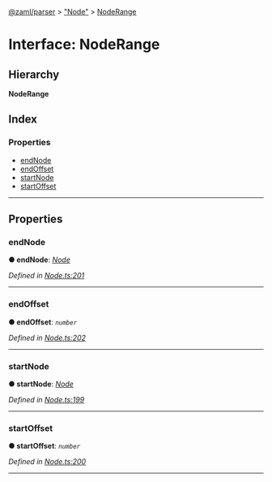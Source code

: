 [@zaml/parser](../README.md) > ["Node"](../modules/_node_.md) > [NodeRange](../interfaces/_node_.noderange.md)

# Interface: NodeRange

## Hierarchy

**NodeRange**

## Index

### Properties

* [endNode](_node_.noderange.md#endnode)
* [endOffset](_node_.noderange.md#endoffset)
* [startNode](_node_.noderange.md#startnode)
* [startOffset](_node_.noderange.md#startoffset)

---

## Properties

<a id="endnode"></a>

###  endNode

**● endNode**: *[Node](../classes/_node_.node.md)*

*Defined in [Node.ts:201](https://github.com/nexushubs/zaml-lang/blob/820ece7/packages/zaml-parser/src/Node.ts#L201)*

___
<a id="endoffset"></a>

###  endOffset

**● endOffset**: *`number`*

*Defined in [Node.ts:202](https://github.com/nexushubs/zaml-lang/blob/820ece7/packages/zaml-parser/src/Node.ts#L202)*

___
<a id="startnode"></a>

###  startNode

**● startNode**: *[Node](../classes/_node_.node.md)*

*Defined in [Node.ts:199](https://github.com/nexushubs/zaml-lang/blob/820ece7/packages/zaml-parser/src/Node.ts#L199)*

___
<a id="startoffset"></a>

###  startOffset

**● startOffset**: *`number`*

*Defined in [Node.ts:200](https://github.com/nexushubs/zaml-lang/blob/820ece7/packages/zaml-parser/src/Node.ts#L200)*

___

